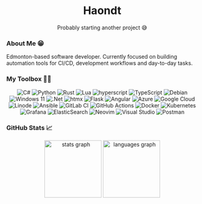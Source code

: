 <div align="center"> 
  <h1>Haondt</h1>
  <p>Probably starting another project 😅</p>
</div>

### About Me 😁

Edmonton-based software developer. Currently focused on building automation tools for CI/CD, development workflows and day-to-day tasks.

### My Toolbox 👷‍♂️
<div align="center"> 
  
![C#](https://img.shields.io/badge/c%23-%23239120.svg?style=for-the-badge&logo=c-sharp&logoColor=white)
![Python](https://img.shields.io/badge/python-3670A0?style=for-the-badge&logo=python&logoColor=ffdd54)
![Rust](https://img.shields.io/badge/rust-%23000000.svg?style=for-the-badge&logo=rust&logoColor=white)
![Lua](https://img.shields.io/badge/lua-%232C2D72.svg?style=for-the-badge&logo=lua&logoColor=white)
![hyperscript](https://img.shields.io/badge/hyperscript-%233d72d7.svg?style=for-the-badge&logo=htmx&logoColor=white)
![TypeScript](https://img.shields.io/badge/typescript-%23007ACC.svg?style=for-the-badge&logo=typescript&logoColor=white)
![Debian](https://img.shields.io/badge/Debian-D70A53?style=for-the-badge&logo=debian&logoColor=white)
![Windows 11](https://img.shields.io/badge/Windows%2011-%230079d5.svg?style=for-the-badge&logo=Windows%2011&logoColor=white)
![.Net](https://img.shields.io/badge/.NET-5C2D91?style=for-the-badge&logo=.net&logoColor=white)
![htmx](https://img.shields.io/badge/htmx-%233d72d7.svg?style=for-the-badge&logo=htmx&logoColor=white)
![Flask](https://img.shields.io/badge/flask-%23000.svg?style=for-the-badge&logo=flask&logoColor=white)
![Angular](https://img.shields.io/badge/angular-%23DD0031.svg?style=for-the-badge&logo=angular&logoColor=white)
![Azure](https://img.shields.io/badge/azure-%230072C6.svg?style=for-the-badge&logo=microsoftazure&logoColor=white)
![Google Cloud](https://img.shields.io/badge/GoogleCloud-%234285F4.svg?style=for-the-badge&logo=google-cloud&logoColor=white)
![Linode](https://img.shields.io/badge/linode-00A95C?style=for-the-badge&logo=linode&logoColor=white)
![Ansible](https://img.shields.io/badge/ansible-%231A1918.svg?style=for-the-badge&logo=ansible&logoColor=white)
![GitLab CI](https://img.shields.io/badge/gitlab%20ci-%23181717.svg?style=for-the-badge&logo=gitlab&logoColor=white)
![GitHub Actions](https://img.shields.io/badge/github%20actions-%232671E5.svg?style=for-the-badge&logo=githubactions&logoColor=white)
![Docker](https://img.shields.io/badge/docker-%230db7ed.svg?style=for-the-badge&logo=docker&logoColor=white)
![Kubernetes](https://img.shields.io/badge/kubernetes-%23326ce5.svg?style=for-the-badge&logo=kubernetes&logoColor=white)
![Grafana](https://img.shields.io/badge/grafana-%23F46800.svg?style=for-the-badge&logo=grafana&logoColor=white)
![ElasticSearch](https://img.shields.io/badge/-ElasticSearch-005571?style=for-the-badge&logo=elasticsearch)
![Neovim](https://img.shields.io/badge/NeoVim-%2357A143.svg?&style=for-the-badge&logo=neovim&logoColor=white)
![Visual Studio](https://img.shields.io/badge/Visual%20Studio-5C2D91.svg?style=for-the-badge&logo=visual-studio&logoColor=white)
![Postman](https://img.shields.io/badge/Postman-FF6C37?style=for-the-badge&logo=postman&logoColor=white)

</div>

### GitHub Stats 📈
  <div align="center">
  <img src="https://github-readme-stats-git-masterrstaa-rickstaa.vercel.app/api?hide_title=false&hide_rank=false&show_icons=true&include_all_commits=true&count_private=true&disable_animations=false&theme=radical&locale=en&hide_border=true&username=haondt" height="150" alt="stats graph"  />
  <img src="https://github-readme-stats-git-masterrstaa-rickstaa.vercel.app/api/top-langs?locale=en&hide_title=false&layout=compact&card_width=320&langs_count=6&hide=java&theme=radical&hide_border=true&username=haondt" height="150" alt="languages graph"  />
</div>
